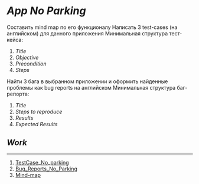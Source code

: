 # *App No Parking*

Составить mind map по его функционалу
Написать 3 test-cases (на английском) для данного приложения
Минимальная структура тест-кейса:

1. *Title*
2. *Objective*
3. *Precondition*
4. *Steps*

Найти 3 бага в выбранном приложении и оформить найденные проблемы как bug reports на английском
Минимальная структура баг-репорта:

1. *Title*
2. *Steps to reproduce*
3. *Results*
4. *Expected Results*

## *Work*
____
1. [TestCase_No_parking](https://docs.google.com/spreadsheets/d/1lk3cstG8_H4eiRh-DInVjdjdLObRV1be/edit?usp=sharing&ouid=104034525120978554441&rtpof=true&sd=true)
2. [Bug_Reports_No_Parking](https://docs.google.com/spreadsheets/d/1Yzkd49sAWEcTucvu08M8WzDQwVwFjm6h/edit?usp=sharing&ouid=104034525120978554441&rtpof=true&sd=true)
3. [Mind-map](https://drive.google.com/file/d/10dSXX-tB71MHdycSnXAANJ-YLxybgcum/view?usp=sharing)
